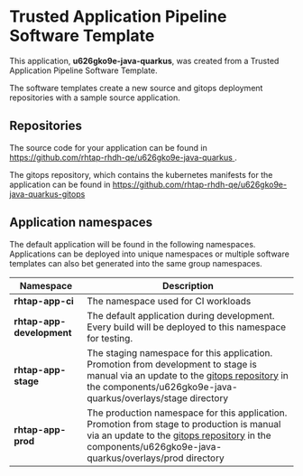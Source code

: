 # Trusted Application Pipeline Software Template

This application, **u626gko9e-java-quarkus**, was created from a Trusted Application Pipeline Software Template.

The software templates create a new source and gitops deployment repositories with a sample source application. 

## Repositories

The source code for your application can be found in [https://github.com/rhtap-rhdh-qe/u626gko9e-java-quarkus ](https://github.com/rhtap-rhdh-qe/u626gko9e-java-quarkus ).
 
The gitops repository, which contains the kubernetes manifests for the application can be found in 
[https://github.com/rhtap-rhdh-qe/u626gko9e-java-quarkus-gitops ](https://github.com/rhtap-rhdh-qe/u626gko9e-java-quarkus-gitops ) 

## Application namespaces 

The default application will be found in the following namespaces. Applications can be deployed into unique namespaces or multiple software templates can also bet generated into the same group namespaces.  

|  Namespace   |  Description   |  
| -------- | -------- |
| **rhtap-app-ci** | The namespace used for CI workloads |
| **rhtap-app-development** | The default application during development. Every build will be deployed to this namespace for testing. |
| **rhtap-app-stage** | The staging namespace for this application. Promotion from development to stage is manual via an update to the [gitops repository](https://github.com/rhtap-rhdh-qe/u626gko9e-java-quarkus-gitops ) in the components/u626gko9e-java-quarkus/overlays/stage directory |
| **rhtap-app-prod** | The production namespace for this application. Promotion from stage to production is manual via an update to the [gitops repository](https://github.com/rhtap-rhdh-qe/u626gko9e-java-quarkus-gitops ) in the components/u626gko9e-java-quarkus/overlays/prod directory |